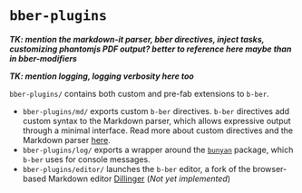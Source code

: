 # `bber-plugins`

_**TK: mention the markdown-it parser, bber directives, inject tasks, customizing phantomjs PDF output? better to reference here maybe than in bber-modifiers**_

_**TK: mention logging, logging verbosity here too**_

`bber-plugins/` contains both custom and pre-fab extensions to `b-ber`.

- `bber-plugins/md/` exports custom `b-ber` directives. `b-ber` directives add custom syntax to the Markdown parser, which allows expressive output through a minimal interface. Read more about custom directives and the Markdown parser [here](https://github.com/triplecanopy/b-ber-creator/tree/master/src/bber-plugins/md).
- `bber-plugins/log/` exports a wrapper around the [`bunyan`](https://www.npmjs.com/package/bunyan) package, which `b-ber` uses for console messages.
- `bber-plugins/editor/` launches the `b-ber` editor, a fork of the browser-based Markdown editor [Dillinger](https://github.com/joemccann/dillinger) (*Not yet implemented*)
